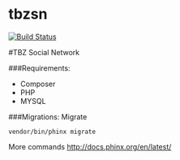 # tbzsn
[![Build Status](https://travis-ci.org/CollaByte/tbzsn.svg?branch=master)](https://travis-ci.org/CollaByte/tbzsn)

#TBZ Social Network

###Requirements:
- Composer
- PHP
- MYSQL

###Migrations:
Migrate
```
vendor/bin/phinx migrate
```
More commands 
http://docs.phinx.org/en/latest/
